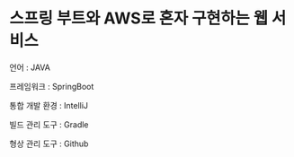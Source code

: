 # 스프링 부트와 AWS로 혼자 구현하는 웹 서비스

언어 : JAVA

프레임워크 : SpringBoot

통합 개발 환경 : IntelliJ

빌드 관리 도구 : Gradle

형상 관리 도구 : Github
